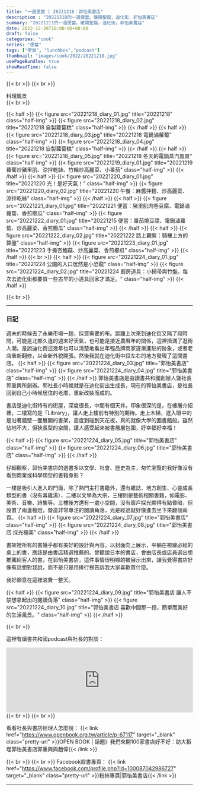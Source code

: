 ```yaml
---
title: "一週便當 | 20221218：郭怡美書店"
description : "20221218的一週便當。暖陽聖誕，迪化街，郭怡美書店"
summary: "20221211的一週便當。暖陽聖誕，迪化街，郭怡美書店"
date: 2022-12-26T18:00:00+08:00
draft: false
categories: "cook"
series: "便當"
tags: ["便當", "lunchbox","podcast"]
thumbnail: "images/cook/2022/20221218.jpg"
usePageBundles: true
showReadTime: false
---
```


{{< br >}}
{{< br >}}
<div class="border-item"><span>料理風景</span></div>
{{< br >}}

{{< half >}}
{{< figure src="20221218_diary_01.jpg" title="20221218" class="half-img" >}}
{{< figure src="20221218_diary_02.jpg" title="20221218 自製蘿蔔糕" class="half-img" >}}
{{< /half >}}
{{< half >}}
{{< figure src="20221218_diary_03.jpg" title="20221218 電鍋滷蘿蔔" class="half-img" >}}
{{< figure src="20221218_diary_04.jpg" title="20221218 自製蘿蔔糕" class="half-img" >}}
{{< /half >}}
{{< half >}}
{{< figure src="20221218_diary_05.jpg" title="20221218 冬天的電鍋蒸汽風景" class="half-img" >}}
{{< figure src="20221219_diary_01.jpg" title="20221219 蘿蔔炒豬里肌、涼拌乾絲、竹輪炒高麗菜、小番茄" class="half-img" >}}
{{< /half >}}
{{< half >}}
{{< figure src="20221220_diary_01.jpg" title="20221220 光！是好天氣！" class="half-img" >}}
{{< figure src="20221220_diary_02.jpg" title="20221220 午餐：麻醬拌麵、炒高麗菜、涼拌乾絲" class="half-img" >}}
{{< /half >}}
{{< half >}}
{{< figure src="20221221_diary_01.jpg" title="20221221 便當：豬里肌肉卷豆腐、電鍋滷蘿蔔、香煎櫛瓜" class="half-img" >}}
{{< figure src="20221222_diary_01.jpg" title="20221215 便當：番茄燒豆腐、電鍋滷蘿蔔、炒高麗菜、香煎櫛瓜" class="half-img" >}}
{{< /half >}}
{{< half >}}
{{< figure src="20221222_diary_02.jpg" title="20221222 路上觀察：騎樓上方的算盤" class="half-img" >}}
{{< figure src="20221223_diary_01.jpg" title="20221223 手撕杏鮑菇、炒高麗菜、香煎櫛瓜" class="half-img" >}}
{{< /half >}}
{{< br >}}
{{< half >}}
{{< figure src="20221224_diary_01.jpg" title="20221224 公園的入口居然是小恐龍" class="half-img" >}}
{{< figure src="20221224_diary_02.jpg" title="20221224 廚房道具：小掃帚與竹盤。每次去迪化街都要買一些古早的小道具回家才滿足。" class="half-img" >}}
{{< /half >}}

{{< br >}}

---

### 日記

週末的時候去了永樂市場一趟，採買需要的布。距離上次來到迪化街又隔了段時間，可能是北部久違的週末好天氣，也可能是接近農曆年的關係，這裡擠滿了逛街人潮。是說迪化街這幾年也可以清楚地看出年輕品牌商家逐漸進駐的跡象，或者老店重新翻修，以全新外貌開張。然後我就在迪化街中段左右的地方發現了這間書店。
{{< half >}}
{{< figure src="20221224_diary_03.jpg" title="郭怡美書店" class="half-img" >}}
{{< figure src="20221224_diary_04.jpg" title="郭怡美書店" class="half-img" >}}
{{< /half >}}
郭怡美書店是由讀書共和國創辦人曁社長郭重興所創辦。郭社長小時候就是在迪化街出生成長，現在的郭怡美書店，是社長回到自己小時候居住的老厝，重新改裝而成的。

書店是迪化街特有的街屋，深度很長，中間有個天井。印象很深的是，在樓層介紹裡，二樓寫的是「Library」，讓人走上樓前有特別的期待。走上木梯，進入眼中的是沿著牆壁一面展開的書架，高度到碰到天花板，真的就像大學的圖書館般。雖然佔地不大，但狹長型的空間，讓人感受起來被書層層包圍，好幸福好幸福！

{{< half >}}
{{< figure src="20221224_diary_05.jpg" title="郭怡美書店" class="half-img" >}}
{{< figure src="20221224_diary_06.jpg" title="郭怡美書店" class="half-img" >}}
{{< /half >}}

仔細觀察，郭怡美書店的選書多以文學、社會、歷史為主，匆忙瀏覽的我好像沒有看到商業或科學類型的書籍身影？

一樓是吸引人進入的門面，除了熱門主打書籍外，還有雜誌、地方創生、心靈成長類型的書（沒有毒雞湯），二樓以文學為大宗，三樓則是藝術相關書籍，如電影、美術、音樂、詩集等。三樓後方還有一處小空間，沒有窗戶採光顯得有點昏暗，但設置了兩盞檯燈，營造非常專注的閱讀角落，光是經過就好像進去坐下來翻個兩頁。
{{< half >}}
{{< figure src="20221224_diary_07.jpg" title="郭怡美書店" class="half-img" >}}
{{< figure src="20221224_diary_08.jpg" title="郭怡美書店 採光極美" class="half-img" >}}
{{< /half >}}

書架裡所有的書幾乎都有美好的設計與內容。以封面向上展示，平躺在視線必經的桌上的書，應該是由書店精選推薦的。曾聽說日本的書店，會由店長或店員選出想推薦給客人的書，在郭怡美書店，這件事情很明顯的被展示出來，讓我覺得書店好像有話想對我說，而不是只是用排行榜告訴我大家喜歡買什麼。

我好願意在這裡浪費一整天。

{{< half >}}
{{< figure src="20221224_diary_09.jpg" title="郭怡美書店 讓人不禁想拿起出的閱讀角落" class="half-img" >}}
{{< figure src="20221224_diary_10.jpg" title="郭怡美書店 喜歡中間那一段，簡單而美好的生活風景。" class="half-img" >}}
{{< /half >}}

{{< br >}}

這裡有讀書共和國podcast與社長的對談：
<iframe title="讀書共和國podcast 迪化街之美02｜讀書共和國社長談迪化街與郭怡美書店｜Dihua Street Shops 02" allow="autoplay *; encrypted-media *; fullscreen *; clipboard-write" frameborder="0" height="175" style="width:100%;max-width:660px;overflow:hidden;background:transparent;" sandbox="allow-forms allow-popups allow-same-origin allow-scripts allow-storage-access-by-user-activation allow-top-navigation-by-user-activation" src="https://embed.podcasts.apple.com/us/podcast/迪化街之美02-讀書共和國社長談迪化街與郭怡美書店-dihua-street-shops-02/id1637864506?i=1000586977995"></iframe>
{{< br >}}
{{< br >}}

看看社長與書店經理人怎麼說：
{{< link href="https://www.openbook.org.tw/article/p-67117" target="_blank" class="pretty-url" >}}OPEN BOOK | 話題》我們來開100家書店好不好：訪大稻埕郭怡美書店郭重興與趙偉{{< /link >}}

{{< br >}}
{{< br >}}
Facebook臉書專頁：
{{< link href="https://www.facebook.com/profile.php?id=100087042986727" target="_blank" class="pretty-url" >}}粉絲專頁|郭怡美書店{{< /link >}}


---

